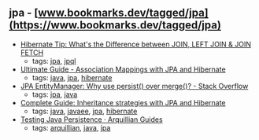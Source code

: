 jpa - [www.bookmarks.dev/tagged/jpa](https://www.bookmarks.dev/tagged/jpa)
---
* [Hibernate Tip: What's the Difference between JOIN, LEFT JOIN & JOIN FETCH](https://thoughts-on-java.org/hibernate-tips-difference-join-left-join-fetch-join/)
    * tags: [jpa](../tagged/jpa.md), [jpql](../tagged/jpql.md)
* [Ultimate Guide - Association Mappings with JPA and Hibernate](https://thoughts-on-java.org/ultimate-guide-association-mappings-jpa-hibernate/)
    * tags: [java](../tagged/java.md), [jpa](../tagged/jpa.md), [hibernate](../tagged/hibernate.md)
* [JPA EntityManager: Why use persist() over merge()? - Stack Overflow](https://stackoverflow.com/questions/1069992/jpa-entitymanager-why-use-persist-over-merge)
    * tags: [jpa](../tagged/jpa.md), [java](../tagged/java.md)
* [Complete Guide: Inheritance strategies with JPA and Hibernate](https://www.thoughts-on-java.org/complete-guide-inheritance-strategies-jpa-hibernate/)
    * tags: [java](../tagged/java.md), [javaee](../tagged/javaee.md), [jpa](../tagged/jpa.md), [hibernate](../tagged/hibernate.md)
* [Testing Java Persistence · Arquillian Guides](http://arquillian.org/guides/testing_java_persistence/)
    * tags: [arquillian](../tagged/arquillian.md), [java](../tagged/java.md), [jpa](../tagged/jpa.md)
